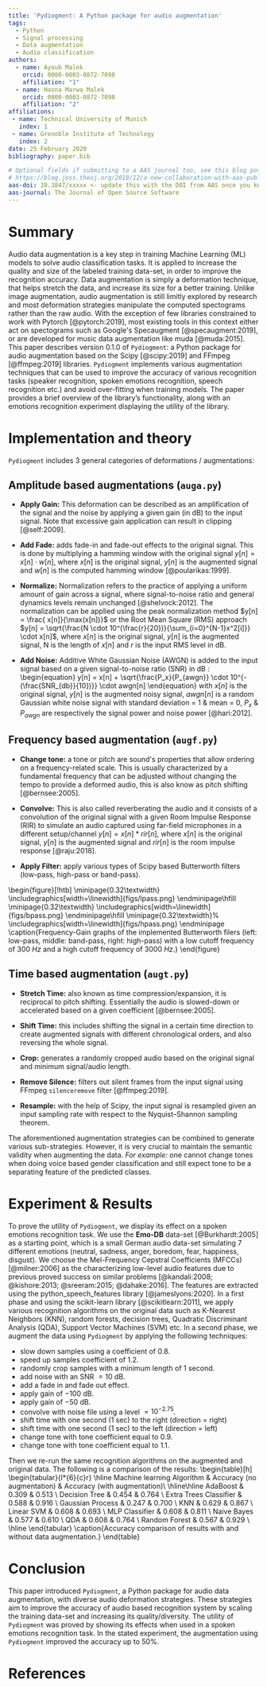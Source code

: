 ```yaml
---
title: 'Pydiogment: A Python package for audio augmentation'
tags:
  - Python
  - Signal processing
  - Data augmentation
  - Audio classification
authors:
  - name: Ayoub Malek
    orcid: 0000-0003-0872-7098
    affiliation: "1"
  - name: Hasna Marwa Malek
    orcid: 0000-0003-0872-7098
    affiliation: "2"
affiliations:
 - name: Technical University of Munich
   index: 1
 - name: Grenoble Institute of Technology
   index: 2
date: 25 February 2020
bibliography: paper.bib

# Optional fields if submitting to a AAS journal too, see this blog post:
# https://blog.joss.theoj.org/2018/12/a-new-collaboration-with-aas-publishing
aas-doi: 10.3847/xxxxx <- update this with the DOI from AAS once you know it.
aas-journal: The Journal of Open Source Software
---
```


# Summary
Audio data augmentation is a key step in training Machine Learning (ML) models to solve audio classification tasks.
It is applied to increase the quality and size of the labeled training data-set, in order to improve the recognition accuracy.
Data augmentation is simply a deformation technique, that helps stretch the data, and increase its size for a better training.
Unlike image augmentation, audio augmentation is still limitly explored by research and most deformation strategies manipulate the computed spectograms rather than the raw audio. With the exception of few libraries constrained to work with Pytorch [@pytorch:2019], most existing tools in this context either act on spectograms such as Google's Specaugment [@specaugment:2019], or are developed for music data augmentation like muda [@muda:2015]. This paper describes version 0.1.0 of `Pydiogment`: a Python package for audio augmentation based on the Scipy [@scipy:2019] and FFmpeg [@ffmpeg:2019] libraries.
`Pydiogment` implements various augmentation techniques that can be used to improve the accuracy of various recognition tasks (speaker recognition, spoken emotions recognition, speech recognition etc.) and avoid over-fitting when training models.
The paper provides a brief overview of the library’s functionality, along with an emotions recognition experiment displaying the utility of the library.

# Implementation and theory
`Pydiogment` includes 3 general categories of deformations / augmentations:

## Amplitude based augmentations (`auga.py`)
  - **Apply Gain:** This deformation can be described as an amplification of the signal and the noise by applying a given gain (in dB) to the input signal. Note that excessive gain application can result in clipping [@self:2009].

  - **Add Fade:** adds fade-in and fade-out effects to the original signal. This is done by multiplying a hamming window with the original signal  $y[n] = x[n] \cdot w[n]$, where $x[n]$ is the original signal, $y[n]$ is the augmented signal and $w[n]$ is the computed hamming window  [@poularikas:1999].

  - **Normalize:** Normalization refers to the practice of applying a uniform amount of gain across a signal, where signal-to-noise ratio and general dynamics levels remain unchanged [@shelvock:2012]. The normalization can be applied using the peak normalization method $y[n] = \frac{ x[n]}{\max(x[n])}$ or the Root Mean Square (RMS) approach $y[n] = \sqrt{\frac{N \cdot 10^(\frac{r}{20})}{\sum_{i=0}^{N-1}x^2[i]}} \cdot x[n]$, where $x[n]$ is the original signal, $y[n]$ is the augmented signal, N is the length of $x[n]$ and $r$ is the input RMS level in dB.

  - **Add Noise:** Additive White Gaussian Noise (AWGN) is added to the input signal based on a given signal-to-noise ratio (SNR) in dB :
  \begin{equation}
      y[n] = x[n] + \sqrt{\frac{P_x}{P_{awgn}} \cdot 10^{-(\frac{SNR_{db}}{10})}} \cdot awgn[n]
  \end{equation}
  with $x[n]$ is the original signal, $y[n]$ is the augmented noisy signal, $awgn[n]$ is a random Gaussian white noise signal with standard deviation = 1 & mean = 0, $P_x$ & $P_{awgn}$ are respectively the signal power and noise power [@hari:2012].


## Frequency based augmentation (`augf.py`)
  - **Change tone:** a tone or pitch are sound's properties that allow ordering on a frequency-related scale. This is usually characterized by a fundamental frequency that can be adjusted without changing the tempo to provide a deformed audio, this is also know as pitch shifting [@bernsee:2005].

  - **Convolve:**  This is also called reverberating the audio and it consists of a convolution of the original signal with a given Room Impulse Response (RIR) to simulate an audio captured using far-field microphones in a different setup/channel $y[n] = x[n] * rir[n]$, where $x[n]$ is the original signal, $y[n]$ is the augmented signal and $rir[n]$ is the room impulse response [@raju:2018].

  - **Apply Filter:** apply various types of Scipy based Butterworth filters (low-pass, high-pass or band-pass).

  \begin{figure}[!htb]
      \minipage{0.32\textwidth}
        \includegraphics[width=\linewidth]{figs/lpass.png}
      \endminipage\hfill
      \minipage{0.32\textwidth}
        \includegraphics[width=\linewidth]{figs/bpass.png}
      \endminipage\hfill
      \minipage{0.32\textwidth}%
        \includegraphics[width=\linewidth]{figs/hpass.png}
      \endminipage
  \caption{Frequency-Gain graphs of the implemented Butterworth filers (left: low-pass, middle: band-pass, right: high-pass) with a low cutoff frequency of 300 $Hz$ and a high cutoff frequency of 3000 $Hz$.}
  \end{figure}

## Time based augmentation (`augt.py`)
  - **Stretch Time:** also known as time compression/expansion, it is reciprocal to pitch shifting. Essentially the audio is slowed-down or accelerated based on a given coefficient [@bernsee:2005].

  - **Shift Time:**  this includes shifting the signal in a certain time direction to create augmented signals with different chronological orders, and also reversing the whole signal.

  - **Crop:** generates a randomly cropped audio based on the original signal and minimum signal/audio length.

  - **Remove Silence:** filters out silent frames from the input signal using FFmpeg `silenceremove` filter [@ffmpeg:2019].

  - **Resample:** with the help of Scipy, the input signal is resampled given an input sampling rate with respect to the  Nyquist–Shannon sampling theorem.

The aforementioned augmentation strategies can be combined to generate various sub-strategies.
However, it is very crucial to maintain the semantic validity when augmenting the data.
*For example:* one cannot change tones when doing voice based gender classification and still expect tone to be a separating feature of the predicted classes.

# Experiment & Results
To prove the utility of `Pydiogment`, we display its effect on a spoken emotions recognition task.
We use the **Emo-DB** data-set  [@Burkhardt:2005] as a starting point, which is a small German audio data-set simulating 7 different emotions (neutral, sadness, anger, boredom, fear, happiness, disgust). We choose the Mel-Frequency Cepstral Coefficients (MFCCs) [@milner:2006] as the characterizing low-level audio features due to previous proved success on similar problems [@kandali:2008; @kishore:2013; @sreeram:2015; @dahake:2016]. The features are extracted using the python_speech_features library [@jameslyons:2020]. In a first phase and using the scikit-learn library [@scikitlearn:2011], we apply various recognition algorithms on the original data such as K-Nearest Neighbors (KNN), random forests, decision trees, Quadratic Discriminant Analysis (QDA), Support Vector Machines (SVM) etc.
In a second phase, we augment the data using `Pydiogment` by applying the following techniques:

- slow down samples using a coefficient of $0.8$.
- speed up samples coefficient of $1.2$.
- randomly crop samples with a minimum length of $1$ second.
- add noise with an SNR $= 10$ dB.
- add a fade in and fade out effect.
- apply gain of $-100$ dB.
- apply gain of $-50$ dB.
- convolve with noise file using a level $= 10^{-2.75}$.
- shift time with one second ($1$ sec) to the right (direction = right)
- shift time with one second ($1$ sec) to the left (direction = left)
- change tone with tone coefficient equal to $0.9$.
- change tone with tone coefficient equal to $1.1$.

Then we re-run the same recognition algorithms on the augmented and original data. The following is a comparison of the results:
\begin{table}[h]
    \begin{tabular}{l*{6}{c}r}
        \hline
        Machine learning Algorithm  & Accuracy (no augmentation) & Accuracy (with augmentation)\\
        \hline\hline
        AdaBoost                        &             0.309          &           0.513              \\
        Decision Tree                   &             0.454          &           0.764              \\
        Extra Trees Classifier          &             0.588          &           0.916              \\
        Gaussian Process                &             0.247          &           0.700              \\
        KNN                             &             0.629          &           0.867              \\
        Linear SVM                      &             0.608          &           0.693              \\
        MLP Classifier                  &             0.608          &           0.811              \\
        Naive Bayes                     &             0.577          &           0.610              \\
        QDA                             &             0.608          &           0.764              \\
        Random Forest                   &             0.567          &           0.929              \\
        \hline
    \end{tabular}
\caption{Accuracy comparison of results with and without data augmentation.}
\end{table}

# Conclusion
This paper introduced `Pydiogment`, a Python package for audio data augmentation, with diverse audio deformation strategies.
These strategies aim to improve the accuracy of audio based recognition system by scaling the training data-set and increasing its quality/diversity.
The utility of `Pydiogment` was proved by showing its effects when used in a spoken emotions recognition task.
In the stated experiment, the augmentation using `Pydiogment` improved the accuracy up to 50%.


# References

